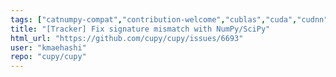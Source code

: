 ```yaml
---
tags: ["catnumpy-compat","contribution-welcome","cublas","cuda","cudnn","cupy","curand","cusolver","cusparse","cusparselt","cutensor","gpu","nccl","numpy","nvrtc","nvtx","python","rocm","scipy","tensor"]
title: "[Tracker] Fix signature mismatch with NumPy/SciPy"
html_url: "https://github.com/cupy/cupy/issues/6693"
user: "kmaehashi"
repo: "cupy/cupy"
---
```


